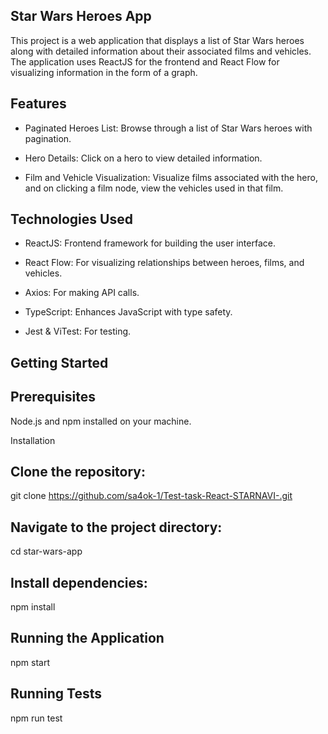 ## Star Wars Heroes App

This project is a web application that displays a list of Star Wars heroes along with detailed information about their associated films and vehicles. The application uses ReactJS for the frontend and React Flow for visualizing information in the form of a graph.

## Features

- Paginated Heroes List: Browse through a list of Star Wars heroes with pagination.

- Hero Details: Click on a hero to view detailed information.

- Film and Vehicle Visualization: Visualize films associated with the hero, and on clicking a film node, view the vehicles used in that film.

## Technologies Used

- ReactJS: Frontend framework for building the user interface.

- React Flow: For visualizing relationships between heroes, films, and vehicles.

- Axios: For making API calls.

- TypeScript: Enhances JavaScript with type safety.

- Jest & ViTest: For testing.

## Getting Started

## Prerequisites

Node.js and npm installed on your machine.

Installation

## Clone the repository:

git clone https://github.com/sa4ok-1/Test-task-React-STARNAVI-.git

## Navigate to the project directory:

cd star-wars-app

## Install dependencies:

npm install

## Running the Application

npm start

## Running Tests

npm run test
